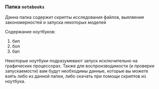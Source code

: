 ### Папка ```notebooks```

Данна папка содержит скрипты исследования файлов, выялвения закономерностей и запуска некоторых моделей

Содержание ноутбуков:
1. бип
2. боп
3. бап

Некоторые ноутбуки подразумевают запуск исключительно на графических процессорах. Также для воспроизводимости (и проверки запускаемости) вам будут необходимы данные, которые вы можете взять либо из данной папки, либо скачать при помощи скриптов из ноутбука.


